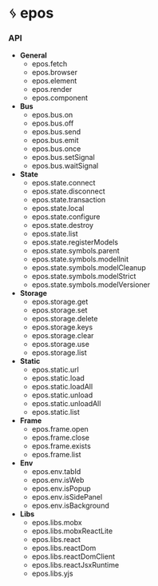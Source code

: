 # ᛃ epos

### API

- **General**
  - epos.fetch
  - epos.browser
  - epos.element
  - epos.render
  - epos.component
- **Bus**
  - epos.bus.on
  - epos.bus.off
  - epos.bus.send
  - epos.bus.emit
  - epos.bus.once
  - epos.bus.setSignal
  - epos.bus.waitSignal
- **State**
  - epos.state.connect
  - epos.state.disconnect
  - epos.state.transaction
  - epos.state.local
  - epos.state.configure
  - epos.state.destroy
  - epos.state.list
  - epos.state.registerModels
  - epos.state.symbols.parent
  - epos.state.symbols.modelInit
  - epos.state.symbols.modelCleanup
  - epos.state.symbols.modelStrict
  - epos.state.symbols.modelVersioner
- **Storage**
  - epos.storage.get
  - epos.storage.set
  - epos.storage.delete
  - epos.storage.keys
  - epos.storage.clear
  - epos.storage.use
  - epos.storage.list
- **Static**
  - epos.static.url
  - epos.static.load
  - epos.static.loadAll
  - epos.static.unload
  - epos.static.unloadAll
  - epos.static.list
- **Frame**
  - epos.frame.open
  - epos.frame.close
  - epos.frame.exists
  - epos.frame.list
- **Env**
  - epos.env.tabId
  - epos.env.isWeb
  - epos.env.isPopup
  - epos.env.isSidePanel
  - epos.env.isBackground
- **Libs**
  - epos.libs.mobx
  - epos.libs.mobxReactLite
  - epos.libs.react
  - epos.libs.reactDom
  - epos.libs.reactDomClient
  - epos.libs.reactJsxRuntime
  - epos.libs.yjs
